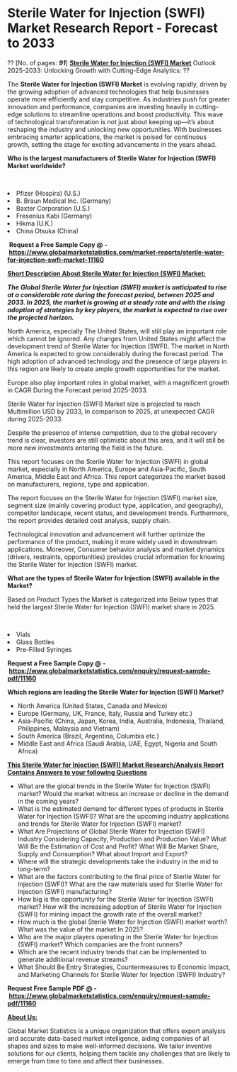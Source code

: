 <H1>Sterile Water for Injection (SWFI) Market Research Report - Forecast to 2033</H1><p>?? [No. of pages:&nbsp;<strong><em>91</em></strong>]&nbsp;<strong><a href="https://www.globalmarketstatistics.com/market-reports/sterile-water-for-injection-swfi-market-11160">Sterile Water for Injection (SWFI)&nbsp;Market</a></strong>&nbsp;Outlook 2025-2033: Unlocking Growth with Cutting-Edge Analytics: ??</p><p>The <strong>Sterile Water for Injection (SWFI) Market</strong> is evolving rapidly, driven by the growing adoption of advanced technologies that help businesses operate more efficiently and stay competitive. As industries push for greater innovation and performance, companies are investing heavily in cutting-edge solutions to streamline operations and boost productivity. This wave of technological transformation is not just about keeping up&mdash;it&rsquo;s about reshaping the industry and unlocking new opportunities. With businesses embracing smarter applications, the market is poised for continuous growth, setting the stage for exciting advancements in the years ahead.</p><p><strong>Who is the largest manufacturers of Sterile Water for Injection (SWFI) Market worldwide?</strong></p><p>&nbsp;<li>Pfizer (Hospira) (U.S.)<li> B. Braun Medical Inc. (Germany)<li> Baxter Corporation (U.S.)<li> Fresenius Kabi (Germany)<li> Hikma (U.K.)<li> China Otsuka (China)</p><p>&nbsp;<strong>Request a Free Sample Copy @ -&nbsp;<a href="https://www.globalmarketstatistics.com/market-reports/sterile-water-for-injection-swfi-market-11160">https://www.globalmarketstatistics.com/market-reports/sterile-water-for-injection-swfi-market-11160</a></strong></p><p><strong><u>Short Description About Sterile Water for Injection (SWFI) Market:</u></strong></p><p><strong><em>The Global Sterile Water for Injection (SWFI) market is anticipated to rise at a considerable rate during the forecast period, between 2025 and 2033. In 2025, the market is growing at a steady rate and with the rising adoption of strategies by key players, the market is expected to rise over the projected horizon.</em></strong></p><p>North America, especially The United States, will still play an important role which cannot be ignored. Any changes from United States might affect the development trend of Sterile Water for Injection (SWFI). The market in North America is expected to grow considerably during the forecast period. The high adoption of advanced technology and the presence of large players in this region are likely to create ample growth opportunities for the market.</p><p>Europe also play important roles in global market, with a magnificent growth in CAGR During the Forecast period 2025-2033.</p><p>Sterile Water for Injection (SWFI) Market size is projected to reach Multimillion USD by 2033, In comparison to 2025, at unexpected CAGR during 2025-2033.</p><p>Despite the presence of intense competition, due to the global recovery trend is clear, investors are still optimistic about this area, and it will still be more new investments entering the field in the future.</p><p>This report focuses on the Sterile Water for Injection (SWFI) in global market, especially in North America, Europe and Asia-Pacific, South America, Middle East and Africa. This report categorizes the market based on manufacturers, regions, type and application.</p><p>The report focuses on the Sterile Water for Injection (SWFI) market size, segment size (mainly covering product type, application, and geography), competitor landscape, recent status, and development trends. Furthermore, the report provides detailed cost analysis, supply chain.</p><p>Technological innovation and advancement will further optimize the performance of the product, making it more widely used in downstream applications. Moreover, Consumer behavior analysis and market dynamics (drivers, restraints, opportunities) provides crucial information for knowing the Sterile Water for Injection (SWFI) market.</p><p><strong>What are the types of Sterile Water for Injection (SWFI) available in the Market?</strong></p><p>Based on Product Types the Market is categorized into Below types that held the largest Sterile Water for Injection (SWFI) market share in 2025.</p><p>&nbsp;<li>Vials<li> Glass Bottles<li> Pre-Filled Syringes&nbsp;</p><p><strong>Request a Free Sample Copy @ -&nbsp;<a href="https://www.globalmarketstatistics.com/enquiry/request-sample-pdf/11160">https://www.globalmarketstatistics.com/enquiry/request-sample-pdf/11160</a></strong></p><p><strong>Which regions are leading the Sterile Water for Injection (SWFI) Market?</strong></p><ul><li>North America (United States, Canada and Mexico)</li><li>Europe (Germany, UK, France, Italy, Russia and Turkey etc.)</li><li>Asia-Pacific (China, Japan, Korea, India, Australia, Indonesia, Thailand, Philippines, Malaysia and Vietnam)</li><li>South America (Brazil, Argentina, Columbia etc.)</li><li>Middle East and Africa (Saudi Arabia, UAE, Egypt, Nigeria and South Africa)</li></ul><p><strong><u>This Sterile Water for Injection (SWFI) Market Research/Analysis Report Contains Answers to your following Questions</u></strong></p><ul><li>What are the global trends in the Sterile Water for Injection (SWFI) market? Would the market witness an increase or decline in the demand in the coming years?</li><li>What is the estimated demand for different types of products in Sterile Water for Injection (SWFI)? What are the upcoming industry applications and trends for Sterile Water for Injection (SWFI) market?</li><li>What Are Projections of Global Sterile Water for Injection (SWFI) Industry Considering Capacity, Production and Production Value? What Will Be the Estimation of Cost and Profit? What Will Be Market Share, Supply and Consumption? What about Import and Export?</li><li>Where will the strategic developments take the industry in the mid to long-term?</li><li>What are the factors contributing to the final price of Sterile Water for Injection (SWFI)? What are the raw materials used for Sterile Water for Injection (SWFI) manufacturing?</li><li>How big is the opportunity for the Sterile Water for Injection (SWFI) market? How will the increasing adoption of Sterile Water for Injection (SWFI) for mining impact the growth rate of the overall market?</li><li>How much is the global Sterile Water for Injection (SWFI) market worth? What was the value of the market In 2025?</li><li>Who are the major players operating in the Sterile Water for Injection (SWFI) market? Which companies are the front runners?</li><li>Which are the recent industry trends that can be implemented to generate additional revenue streams?</li><li>What Should Be Entry Strategies, Countermeasures to Economic Impact, and Marketing Channels for Sterile Water for Injection (SWFI) Industry?</li></ul><p><strong>Request Free Sample PDF @ -&nbsp;<a href="https://www.globalmarketstatistics.com/enquiry/request-sample-pdf/11160">https://www.globalmarketstatistics.com/enquiry/request-sample-pdf/11160</a></strong></p><p><strong><u>About Us:</u></strong></p><p>Global Market Statistics&nbsp;is a unique organization that offers expert analysis and accurate data-based market intelligence, aiding companies of all shapes and sizes to make well-informed decisions. We tailor inventive solutions for our clients, helping them tackle any challenges that are likely to emerge from time to time and affect their businesses.</p>
